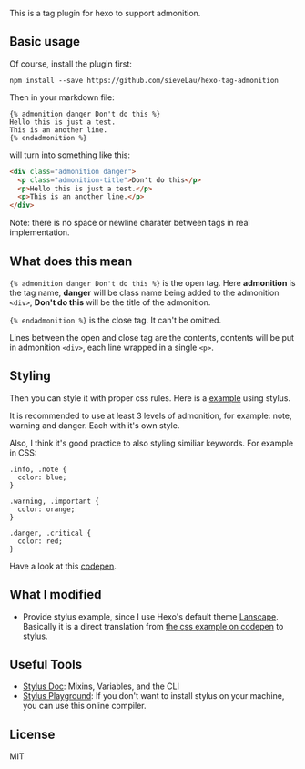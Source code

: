 This is a tag plugin for hexo to support admonition.

## Basic usage

Of course, install the plugin first:

```
npm install --save https://github.com/sieveLau/hexo-tag-admonition
```

Then in your markdown file:

```
{% admonition danger Don't do this %}
Hello this is just a test.
This is an another line.
{% endadmonition %}
```

will turn into something like this:

```html
<div class="admonition danger">
  <p class="admonition-title">Don't do this</p>
  <p>Hello this is just a test.</p>
  <p>This is an another line.</p>
</div>
```

Note: there is no space or newline charater between tags in real implementation.

## What does this mean

`{% admonition danger Don't do this %}` is the open tag. Here **admonition** is the tag name, **danger** will be class name being added to the admonition `<div>`, **Don't do this** will be the title of the admonition.

`{% endadmonition %}` is the close tag. It can't be omitted.

Lines between the open and close tag are the contents, contents will be put in admonition `<div>`, each line wrapped in a single `<p>`.

## Styling

Then you can style it with proper css rules. Here is a [example][stylus] using stylus.

It is recommended to use at least 3 levels of admonition, for example: note, warning and danger. Each with it's own style.

Also, I think it's good practice to also styling similiar keywords. For example in CSS:

```
.info, .note {
  color: blue;
}

.warning, .important {
  color: orange;
}

.danger, .critical {
  color: red;
}
```

Have a look at this [codepen][codepen].

## What I modified

- Provide stylus example, since I use Hexo's default theme [Lanscape](https://github.com/hexojs/hexo-theme-landscape). Basically it is a direct translation from [the css example on codepen][codepen] to stylus.

## Useful Tools

- [Stylus Doc](https://stylus-lang.com/docs/): Mixins, Variables, and the CLI
- [Stylus Playground](https://stylus-lang.com/try.html): If you don't want to install stylus on your machine, you can use this online compiler.

## License

MIT

[stylus]: https://github.com/sieveLau/hexo-tag-admonition/blob/master/style_example/admonition.styl
[codepen]: http://codepen.io/haishanh/pen/zqqbmq/?editors=1100